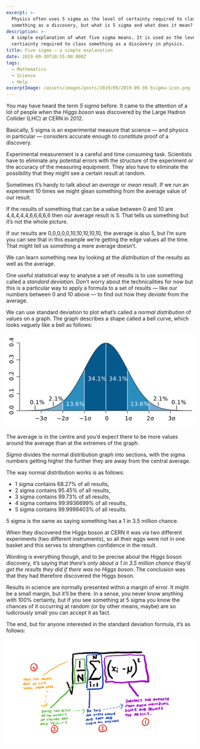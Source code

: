 ```yaml
---
excerpt: >-
  Physics often uses 5 sigma as the level of certainty required to class
  something as a discovery, but what is 5 sigma and what does it mean?
description: >-
  A simple explanation of what five sigma means. It is used as the level of
  certiainty required to class something as a discovery in physics.
title: Five sigma — a simple explanation
date: 2019-09-30T10:55:00.000Z
tags:
  - Mathematics
  - Science
  - Help
excerptImage: /assets/images/posts/2019/09/2019-09-30-5sigma-icon.png
---
```

You may have heard the term _5 sigma_ before. It came to the attention of a lot of people when the _Higgs boson_ was discovered by the Large Hadron Collider (LHC) at CERN in 2012.

Basically, 5 sigma is an experimental measure that science — and physics in particular — considers accurate enough to constitute proof of a discovery.

Experimental measurement is a careful and time consuming task. Scientists have to eliminate any potential errors with the structure of the experiment or the accuracy of the measuring equipment. They also have to eliminate the possibility that they might see a certain result at random.

Sometimes it’s handy to talk about an _average_ or _mean_ result. If we run an experiment 10 times we might glean something from the average value of our result.

If the results of something that can be a value between 0 and 10 are 4,4,4,4,4,6,6,6,6,6 then our average result is 5. That tells us something but it’s not the whole picture. 

If our results are 0,0,0,0,0,10,10,10,10,10, the average is also 5, but I’m sure you can see that in this example we’re getting the edge values all the time. That might tell us something a mere average doesn’t.

We can learn something new by looking at the _distribution_ of the results as well as the average. 

One useful statistical way to analyse a set of results is to use something called a _standard deviation_. Don’t worry about the technicalities for now but this is a particular way to apply a formula to a set of results — like our numbers between 0 and 10 above — to find out how they _deviate_ from the average.

We can use standard deviation to plot what’s called a _normal distribution_ of values on a graph. The graph describes a shape called a bell curve, which looks vaguely like a bell as follows:

![Bell curve showing up to 3 sigma.](/assets/images/posts/2019/09/2019-09-30-bell-curve.png "caption=Bell curve showing up to 3 sigma.|title=Bell curve showing up to 3 sigma.|@itemprop=image")

The average is in the centre and you’d expect there to be more values around the average than at the extremes of the graph.

_Sigma_ divides the normal distribution graph into sections, with the sigma numbers getting higher the further they are away from the central average.

The way normal distribution works is as follows:

- 1 sigma contains 68.27% of all results,
- 2 sigma contains 95.45% of all results,
- 3 sigma contains 99.73% of all results, 
- 4 sigma contains 99.9936699% of all results,
- 5 sigma contains 99.9999403% of all results. 

5 sigma is the same as saying something has a 1 in 3.5 million chance.

When they discovered the Higgs boson at CERN it was via two different experiments (two different instruments), so all their eggs were not in one basket and this serves to strengthen confidence in the result.

Wording is everything though, and to be precise about the Higgs boson discovery, it’s saying that _there’s only about a 1 in 3.5 million chance they’d get the results they did if there was no Higgs boson_. The conclusion was that they had therefore discovered the Higgs boson.

Results in science are normally presented within a margin of error. It might be a small margin, but it’ll be there. In a sense, you never know anything with 100% certainty, but if you see something at 5 sigma you know the chances of it occurring at random (or by other means, maybe) are so ludicrously small you can accept it as fact.

The end, but for anyone interested in the standard deviation formula, it’s as follows:

![Standard deviation forumla.](/assets/images/posts/2019/09/2019-09-30-std-formula.png "caption=Standard deviation forumla.|title=Standard deviation forumla.|@itemprop=image")

